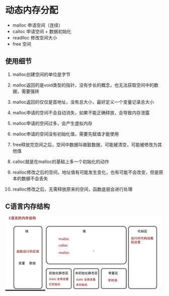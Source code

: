 # 动态内存分配

- malloc  申请空间（连续）
- calloc  申请空间 + 数据初始化
- readlloc 修改空间大小
- free 空间

## 使用细节

1. malloc创建空间的单位是字节

2. malloc返回的是void类型的指针，没有步长的概念，也无法获取空间中的数据，需要强转

3. malloc返回的仅仅是首地址，没有总大小，最好定义一个变量记录总大小

4. malloc申请的空间不会自动消失，如果不能正确释放，会导致内存泄露

5. malloc申请的空间过多，会产生虚拟内存
6. malloc申请的空间没有初始化值，需要先赋值才能使用
7. free释放完空间之后，空间中数据叫做脏数据，可能被清空，可能被修改为其他值
8. calloc就是在malloc的基础上多一个初始化的动作
9. realloc修改之后的空间，地址值有可能发生变化，也有可能不会改变，但是原本的数据不会丢失
10. realloc修改之后，无需释放原来的空间，函数底层会进行处理


## C语言内存结构

![alt text](image.png)